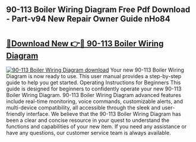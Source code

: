 ## 90-113 Boiler Wiring Diagram Free Pdf Download - Part-v94 New Repair Owner Guide nHo84

# <h2><a href="http://dfl9ix.blite.top/?on=90-113+Boiler+Wiring+Diagram">🔗Download New 👉🔴 90-113 Boiler Wiring Diagram</a></h2>

[![90-113 Boiler Wiring Diagram download](https://i.imgur.com/lujVjoI.png)](http://dfl9ix.blite.top/?on=90-113+Boiler+Wiring+Diagram)
Your new 90-113 Boiler Wiring Diagram is now ready to use. This user manual provides a step-by-step guide to help you get started. Operating Instructions for Beginners This guide is designed for beginners to confidently operate your new 90-113 Boiler Wiring Diagram. 90-113 Boiler Wiring Diagram advanced features include real-time monitoring, voice commands, customizable alerts, and multi-device compatibility, all accessible through the sleek and user-friendly interface. We believe that the 90-113 Boiler Wiring Diagram has been a clear and concise resource in your quest to understand the functions and capabilities of your new item. If you need any assistance or have any questions, our customer service team is always available.
